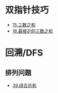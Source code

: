 # 双指针技巧
  - [15.三数之和](./0015.3sum/solution.go)
  - [16.最接近的三数之和](./0016.3sum-closest/solution.go)
 
# 回溯/DFS
## 排列问题
- [39.组合总和](../LC/0039.combination-sum/solution.go)